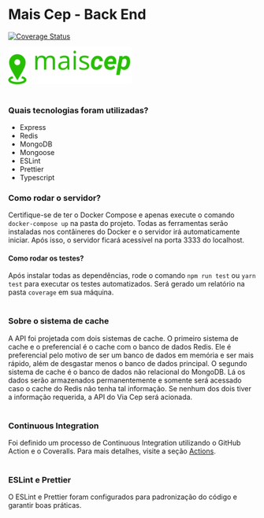 # Mais Cep - Back End

<a href='https://coveralls.io/github/marlonelima/maiscep-back?branch=main'><img src='https://coveralls.io/repos/github/marlonelima/maiscep-back/badge.svg?branch=main' alt='Coverage Status' /></a>

<img src=".github/logo.svg" width="250" /><br/><br/>

### Quais tecnologias foram utilizadas?

<ul>
  <li>Express</li>
  <li>Redis</li>
  <li>MongoDB</li>
  <li>Mongoose</li>
  <li>ESLint</li>
  <li>Prettier</li>
  <li>Typescript</li>
</ul>

### Como rodar o servidor?

Certifique-se de ter o Docker Compose e apenas execute o comando `docker-compose up` na pasta do projeto. Todas as ferramentas serão instaladas nos contâineres do Docker e o servidor irá automaticamente iniciar. Após isso, o servidor ficará acessível na porta 3333 do localhost.
<br/>

#### Como rodar os testes?

Após instalar todas as dependências, rode o comando `npm run test` ou `yarn test` para executar os testes automatizados. Será gerado um relatório na pasta `coverage` em sua máquina.
<br/><br/>

### Sobre o sistema de cache

A API foi projetada com dois sistemas de cache. O primeiro sistema de cache e o preferencial é o cache com o banco de dados Redis. Ele é preferencial pelo motivo de ser um banco de dados em memória e ser mais rápido, além de desgastar menos o banco de dados principal.
O segundo sistema de cache é o banco de dados não relacional do MongoDB. Lá os dados serão armazenados permanentemente e somente será acessado caso o cache do Redis não tenha tal informação. Se nenhum dos dois tiver a informação requerida, a API do Via Cep será acionada.
<br/><br/>

### Continuous Integration

Foi definido um processo de Continuous Integration utilizando o GitHub Action e o Coveralls. Para mais detalhes, visite a seção <a href="https://github.com/marlonelima/maiscep-back/actions">Actions</a>.<br/><br/>

### ESLint e Prettier

O ESLint e Prettier foram configurados para padronização do código e garantir boas práticas.
